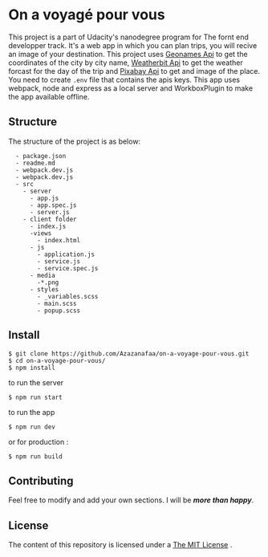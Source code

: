 
# On a voyagé pour vous

This project is a part of Udacity's nanodegree program for The fornt end developper track. It's a web app in which you can plan trips, you will recive an image of your destination. This project uses [Geonames Api](http://www.geonames.org/export/web-services.html) to get the coordinates of the city by city name, [Weatherbit Api](https://www.weatherbit.io/) to get the weather forcast for the day of the trip and [Pixabay Api](https://pixabay.com/api/docs/) to get and image of the place. You need to create `.env` file that contains the apis keys. This app uses webpack, node and express as a local server and WorkboxPlugin to make the app available offline.

## Structure

The structure of the project is as below:
```
  - package.json
  - readme.md
  - webpack.dev.js
  - webpack.dev.js
  - src
    - server
      - app.js
      - app.spec.js
      - server.js
    - client folder
      - index.js
      -views
        - index.html
      - js
        - application.js 
        - service.js 
        - service.spec.js 
      - media
        -*.png
      - styles
        - _variables.scss 
        - main.scss 
        - popup.scss 
```

## Install

```
$ git clone https://github.com/Azazanafaa/on-a-voyage-pour-vous.git
$ cd on-a-voyage-pour-vous/
$ npm install
```
to run the server
```
$ npm run start
```
to run the app
```
$ npm run dev
```
or for production :
```
$ npm run build
```
## Contributing

Feel free to modify and add your own sections. I will be ***more than happy***.

## License

The content of this repository is licensed under a [The MIT License](https://opensource.org/licenses/MIT) .
